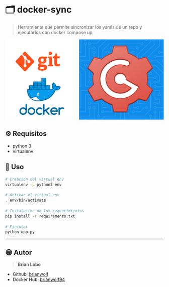 # :card_index_dividers: docker-sync

> Herramienta que permite sincronizar los yamls de un repo y ejecutarlos con docker compose up

![alt](img/docker.png)

## :gear: Requisitos

* python 3
* virtualenv

## :tada: Uso

```bash
# Creacion del virtual env
virtualenv -p python3 env

# Activar el virtual env
. env/bin/activate

# Instalacion de los requerimientos
pip install -r requirements.txt

# Ejecutar
python app.py
```

---

## :grin: Autor

> **Brian Lobo**

* Github: [brianwolf](https://github.com/brianwolf)
* Docker Hub:  [brianwolf94](https://hub.docker.com/u/brianwolf94)
